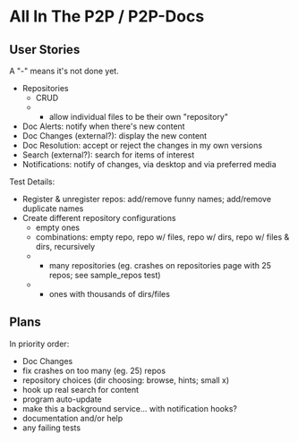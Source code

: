 All In The P2P / P2P-Docs
==============

User Stories
------------

A "-" means it's not done yet.

 * Repositories
    * CRUD
    * - allow individual files to be their own "repository" 
 * Doc Alerts: notify when there's new content
 * Doc Changes (external?): display the new content
 * Doc Resolution: accept or reject the changes in my own versions
 * Search (external?): search for items of interest
 * Notifications: notify of changes, via desktop and via preferred media

Test Details:

 * Register & unregister repos: add/remove funny names; add/remove duplicate names
 * Create different repository configurations
    * empty ones
    * combinations: empty repo, repo w/ files, repo w/ dirs, repo w/ files & dirs, recursively
    * - many repositories (eg. crashes on repositories page with 25 repos; see sample_repos test)
    * - ones with thousands of dirs/files


Plans
-----

In priority order:

 * Doc Changes
 * fix crashes on too many (eg. 25) repos
 * repository choices (dir choosing: browse, hints; small x)
 * hook up real search for content
 * program auto-update
 * make this a background service... with notification hooks?
 * documentation and/or help
 * any failing tests


